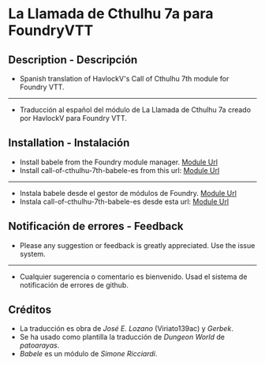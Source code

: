 # La Llamada de Cthulhu 7a para FoundryVTT

## Description - Descripción  

* Spanish translation of HavlockV's Call of Cthulhu 7th module for Foundry VTT.
----
* Traducción al español del módulo de La Llamada de Cthulhu 7a creado por HavlockV para Foundry VTT.

## Installation - Instalación  

* Install babele from the Foundry module manager.
[Module Url](https://gitlab.com/riccisi/foundryvtt-babele)
* Install call-of-cthulhu-7th-babele-es from this url:
[Module Url](https://raw.githubusercontent.com/lozalojo/call-of-cthulhu-7th-babele-es/master/module.json)
----
* Instala babele desde el gestor de módulos de Foundry.
[Module Url](https://gitlab.com/riccisi/foundryvtt-babele)
* Instala call-of-cthulhu-7th-babele-es desde esta url:
[Module Url](https://raw.githubusercontent.com/lozalojo/call-of-cthulhu-7th-babele-es/master/module.json)

## Notificación de errores - Feedback  

* Please any suggestion or feedback is greatly appreciated. Use the issue system.
----
* Cualquier sugerencia o comentario es bienvenido. Usad el sistema de notificación de errores de github.

## Créditos  

* La traducción es obra de *José E. Lozano* (Viriato139ac) y *Gerbek*.
* Se ha usado como plantilla la traducción de *Dungeon World* de *patoarayas*.
* *Babele* es un módulo de *Simone Ricciardi*.
